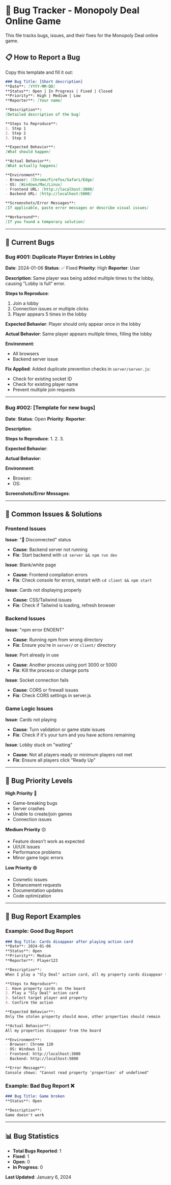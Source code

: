 # 🐛 Bug Tracker - Monopoly Deal Online Game

This file tracks bugs, issues, and their fixes for the Monopoly Deal online game.

## 📋 How to Report a Bug

Copy this template and fill it out:

```markdown
### Bug Title: [Short description]
**Date**: [YYYY-MM-DD]
**Status**: Open | In Progress | Fixed | Closed
**Priority**: High | Medium | Low
**Reporter**: [Your name]

**Description**: 
[Detailed description of the bug]

**Steps to Reproduce**:
1. Step 1
2. Step 2
3. Step 3

**Expected Behavior**: 
[What should happen]

**Actual Behavior**: 
[What actually happens]

**Environment**:
- Browser: [Chrome/Firefox/Safari/Edge]
- OS: [Windows/Mac/Linux]
- Frontend URL: [http://localhost:3000]
- Backend URL: [http://localhost:5000]

**Screenshots/Error Messages**: 
[If applicable, paste error messages or describe visual issues]

**Workaround**: 
[If you found a temporary solution]
```

---

## 🐛 Current Bugs

### Bug #001: Duplicate Player Entries in Lobby
**Date**: 2024-01-06
**Status**: ✅ Fixed
**Priority**: High
**Reporter**: User

**Description**: 
Same player was being added multiple times to the lobby, causing "Lobby is full" error.

**Steps to Reproduce**:
1. Join a lobby
2. Connection issues or multiple clicks
3. Player appears 5 times in the lobby

**Expected Behavior**: 
Player should only appear once in the lobby

**Actual Behavior**: 
Same player appears multiple times, filling the lobby

**Environment**:
- All browsers
- Backend server issue

**Fix Applied**: 
Added duplicate prevention checks in `server/server.js`:
- Check for existing socket ID
- Check for existing player name
- Prevent multiple join requests

---

### Bug #002: [Template for new bugs]
**Date**: 
**Status**: Open
**Priority**: 
**Reporter**: 

**Description**: 


**Steps to Reproduce**:
1. 
2. 
3. 

**Expected Behavior**: 


**Actual Behavior**: 


**Environment**:
- Browser: 
- OS: 

**Screenshots/Error Messages**: 


---

## 🔧 Common Issues & Solutions

### Frontend Issues

**Issue**: "🔴 Disconnected" status
- **Cause**: Backend server not running
- **Fix**: Start backend with `cd server && npm run dev`

**Issue**: Blank/white page
- **Cause**: Frontend compilation errors
- **Fix**: Check console for errors, restart with `cd client && npm start`

**Issue**: Cards not displaying properly
- **Cause**: CSS/Tailwind issues
- **Fix**: Check if Tailwind is loading, refresh browser

### Backend Issues

**Issue**: "npm error ENOENT"
- **Cause**: Running npm from wrong directory
- **Fix**: Ensure you're in `server/` or `client/` directory

**Issue**: Port already in use
- **Cause**: Another process using port 3000 or 5000
- **Fix**: Kill the process or change ports

**Issue**: Socket connection fails
- **Cause**: CORS or firewall issues
- **Fix**: Check CORS settings in server.js

### Game Logic Issues

**Issue**: Cards not playing
- **Cause**: Turn validation or game state issues
- **Fix**: Check if it's your turn and you have actions remaining

**Issue**: Lobby stuck on "waiting"
- **Cause**: Not all players ready or minimum players not met
- **Fix**: Ensure all players click "Ready Up"

---

## 🚀 Bug Priority Levels

**High Priority** 🔴
- Game-breaking bugs
- Server crashes
- Unable to create/join games
- Connection issues

**Medium Priority** 🟡
- Feature doesn't work as expected
- UI/UX issues
- Performance problems
- Minor game logic errors

**Low Priority** 🟢
- Cosmetic issues
- Enhancement requests
- Documentation updates
- Code optimization

---

## 📝 Bug Report Examples

### Example: Good Bug Report
```markdown
### Bug Title: Cards disappear after playing action card
**Date**: 2024-01-06
**Status**: Open
**Priority**: Medium
**Reporter**: Player123

**Description**: 
When I play a "Sly Deal" action card, all my property cards disappear from the board.

**Steps to Reproduce**:
1. Have property cards on the board
2. Play a "Sly Deal" action card
3. Select target player and property
4. Confirm the action

**Expected Behavior**: 
Only the stolen property should move, other properties should remain

**Actual Behavior**: 
All my properties disappear from the board

**Environment**:
- Browser: Chrome 120
- OS: Windows 11
- Frontend: http://localhost:3000
- Backend: http://localhost:5000

**Error Message**: 
Console shows: "Cannot read property 'properties' of undefined"
```

### Example: Bad Bug Report ❌
```markdown
### Bug Title: Game broken
**Status**: Open

**Description**: 
Game doesn't work
```

---

## 📊 Bug Statistics

- **Total Bugs Reported**: 1
- **Fixed**: 1
- **Open**: 0
- **In Progress**: 0

**Last Updated**: January 6, 2024 